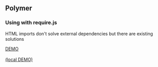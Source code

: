 ## Polymer
### Using with require.js

HTML imports don't solve external dependencies but there are existing solutions

<a href="/web-components/examples/polymer/requirejs" target="_blank">DEMO</a>
<br/><br/>
<a href="http://localhost:3000/polymer/requirejs" target="_blank">(local DEMO)</a>
